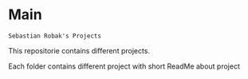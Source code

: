 # Main
    Sebastian Robak's Projects

This repositorie contains different projects. 

Each folder contains different project with short ReadMe about project

	
